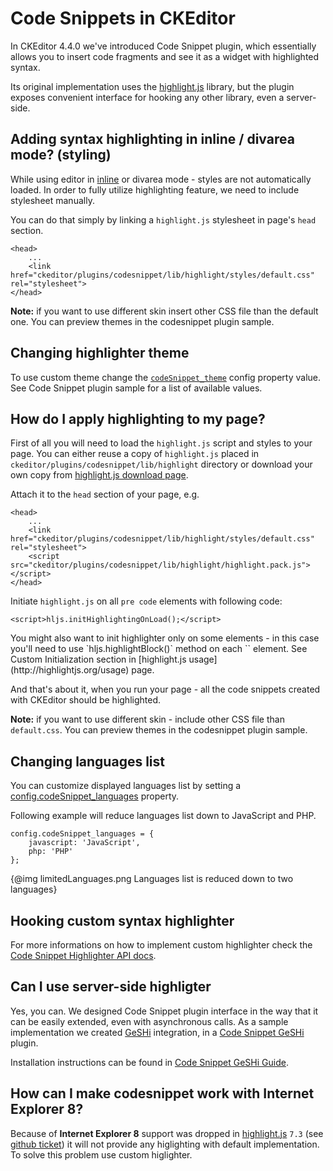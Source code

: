 # Code Snippets in CKEditor

In CKEditor 4.4.0 we've introduced Code Snippet plugin, which essentially allows you to insert code fragments and see it as a widget with highlighted syntax.

Its original implementation uses the [highlight.js](http://highlightjs.org) library, but the plugin exposes convenient interface for hooking any other library, even a server-side.

## Adding syntax highlighting in inline / divarea mode? (styling)

While using editor in [inline](#!/guide/dev_inline) or divarea mode - styles are not automatically loaded. In order to fully utilize highlighting feature, we need to include stylesheet manually.

You can do that simply by linking a `highlight.js` stylesheet in page's `head` section.

	<head>
		...
		<link href="ckeditor/plugins/codesnippet/lib/highlight/styles/default.css" rel="stylesheet">
	</head>

**Note:** if you want to use different skin insert other CSS file than the default one. You can preview themes in the codesnippet plugin sample.

## Changing highlighter theme

To use custom theme change the [`codeSnippet_theme`](#!/api/CKEDITOR.config-cfg-codeSnippet_theme) config property value. See Code Snippet plugin sample for a list of available values.

## How do I apply highlighting to my page?

First of all you will need to load the `highlight.js` script and styles to your page. You can either reuse a copy of `highlight.js` placed in `ckeditor/plugins/codesnippet/lib/highlight` directory or download your own copy from [highlight.js download page](http://highlightjs.org/download).

Attach it to the `head` section of your page, e.g.

	<head>
		...
		<link href="ckeditor/plugins/codesnippet/lib/highlight/styles/default.css" rel="stylesheet">
		<script src="ckeditor/plugins/codesnippet/lib/highlight/highlight.pack.js"></script>
	</head>

Initiate `highlight.js` on all `pre code` elements with following code:

	<script>hljs.initHighlightingOnLoad();</script>

<p class="tip">You might also want to init highlighter only on some elements - in this case you'll need to use `hljs.highlightBlock()` method on each `<block>` element. See Custom Initialization section in [highlight.js usage](http://highlightjs.org/usage) page.</p>

And that's about it, when you run your page - all the code snippets created with CKEditor should be highlighted.

**Note:** if you want to use different skin - include other CSS file than `default.css`. You can preview themes in the codesnippet plugin sample.

## Changing languages list

You can customize displayed languages list by setting a [config.codeSnippet_languages](#!/api/CKEDITOR.config-cfg-codeSnippet_languages) property.

Following example will reduce languages list down to JavaScript and PHP.

	config.codeSnippet_languages = {
		javascript: 'JavaScript',
		php: 'PHP'
	};

{@img limitedLanguages.png Languages list is reduced down to two languages}

## Hooking custom syntax highlighter

For more informations on how to implement custom highlighter check the [Code Snippet Highlighter API docs](#!/api/CKEDITOR.plugins.codesnippet.highlighter).

## Can I use server-side highligter

Yes, you can. We designed Code Snippet plugin interface in the way that it can be easily extended, even with asynchronous calls. As a sample implementation we created [GeSHi](http://qbnz.com/highlighter/) integration, in a [Code Snippet GeSHi](http://ckeditor.com/addon/codesnippetgeshi) plugin.

Installation instructions can be found in [Code Snippet GeSHi Guide](#!/guide/dev_codesnippetgeshi).

## How can I make codesnippet work with Internet Explorer 8?

Because of **Internet Explorer 8** support was dropped in [highlight.js](http://highlightjs.org) `7.3` (see [github ticket](https://github.com/isagalaev/highlight.js/issues/280)) it will not provide any higlighting with default implementation. To solve this problem use custom higlighter.
